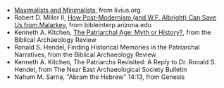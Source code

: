 ---
---

- [Maximalists and Minimalists], from livius.org
- Robert D. Miller II, [How Post-Modernism (and W.F. Albright) Can Save Us from Malarkey], from bibleinterp.arizona.edu
- Kenneth A. Kitchen, [The Patriarchal Age: Myth or History?], from the Biblical Archaeology Review
- Ronald S. Hendel, Finding Historical Memories in the Patriarchal Narratives, from the Biblical Archaeology Review
- Kenneth A. Kitchen, The Patriarchs Revisited: A Reply to Dr. Ronald S. Hendel, from The Near East Archaeological Society Bulletin
- Nahum M. Sarna, "Abram the Hebrew" 14:13, from Genesis

[Maximalists and Minimalists]: https://www.livius.org/articles/theory/maximalists-and-minimalists/
[How Post-Modernism (and W.F. Albright) Can Save Us from Malarkey]: https://bibleinterp.arizona.edu/articles/Miller_Malarkey
[The Patriarchal Age: Myth or History?]: https://bibleinterp.arizona.edu/articles/Miller_Malarkey

